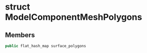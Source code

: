 # struct ModelComponentMeshPolygons


## Members

```cpp
public flat_hash_map surface_polygons

```



